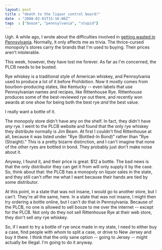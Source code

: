 ```yaml
---
layout: post
title : "death to the liquor control board!"
date  : "2008-02-01T15:16:06Z"
tags  : ["booze", "pennsylvania", "stupid"]
---
```

Ugh.  A while ago, I wrote about the difficulties involved in [getting wasted
in Pennsylvania](http://rjbs.manxome.org/rubric/entry/1500).  Normally, it only
affects me as trivia.  The thrice-cursed monopoly's stores carry the brands
that I'm used to buying.  Their prices aren't intolerable.

This week, however, they have lost me forever.  As far as I'm concerned, the
PLCB needs to be busted.

Rye whiskey is a traditional style of American whiskey, and Pennsylvania used
to produce a lot of it before Prohibition.  Now it mostly comes from
bourbon-producing states, like Kentucky -- even labels that use Pennsylvanian
names and recipes, like Rittenhouse Rye.  Rittenhouse produces some of the
best-reviewed rye out there, and recently won awards at one show for being both
the best rye *and* the best value.

I really want a bottle of it.

The monopoly store didn't have any on the shelf.  In fact, they didn't have
*any* rye.  I went to the PLCB website and found that the only rye whiskey they
distribute normally is Jim Beam.  At first I couldn't find Rittenhouse at all,
because it was listed under "Rye (Bottled-In Bond)" rather than "Rye
(Straight)."  This is a pretty bizarre distinction, and I can't imagine that
none of the other ryes are bottled in bond.  They probably just don't make
noise about it.

Anyway, I found it, and their price is great: $12 a bottle.  The bad news is
that the only distributor they can get it from will only supply it by the case.
So, think about that: the PLCB has a monopoly on liquor sales in the state, and
they still can't offer me what I want because their hands are tied by some
distributor.

At this point, in a state that was not insane, I would go to another store, but
I can't.  They're all the same, here.  In a state that was not insane, I might
then try ordering a bottle online, but I can't do that in Pennsylvania.
Because of the PLCB, no one is allowed to sell booze to me over the internet --
except for the PLCB.  Not only do they not sell Rittenhouse Rye at their web
store, they don't sell *any* rye whiskey.

So, if I want to try a bottle of rye once made in my state, I need to either
buy a case, find people with whom to split a case, or drive to New Jersey and
buy it there.  I think that the only sane option -- going to Jersey -- might
actually be illegal.  I'm going to do it anyway.

